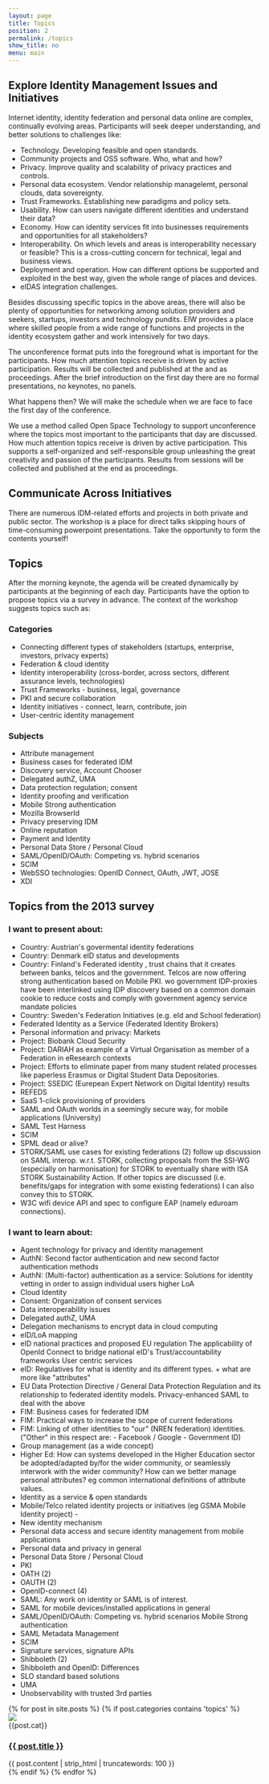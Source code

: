 ```yaml
---
layout: page
title: Topics
position: 2
permalink: /topics
show_title: no
menu: main
---
```


## Explore Identity Management Issues and Initiatives

Internet identity, identity federation and personal data online are complex, continually evolving areas. 
Participants will seek deeper understanding, and better solutions to challenges like:

* Technology. Developing feasible and open standards.
* Community projects and OSS software. Who, what and how?
* Privacy. Improve quality and scalability of privacy practices and controls.
* Personal data ecosystem. Vendor relationship managelemt, personal clouds, data sovereignty.
* Trust Frameworks. Establishing new paradigms and policy sets.
* Usability. How can users navigate different identities and understand their data?
* Economy. How can identity services fit into businesses requirements and opportunities for all stakeholders?
* Interoperability. On which levels and areas is interoperability necessary or feasible? This is a cross-cutting concern for technical, legal and business views.
* Deployment and operation. How can different options be supported and exploited in the best way, given the whole range of places and devices.
* eIDAS integration challenges.


Besides discussing specific topics in the above areas, there will also be plenty of opportunities for networking among solution providers and seekers, startups, investors and technology pundits. EIW provides a place where skilled people from a wide range of functions and projects in the identity ecosystem gather and work intensively for two days.

The unconference format puts into the foreground what is important for the participants. How much attention topics receive is driven by active participation. Results will be collected and published at the and as proceedings. After the brief introduction on the first day there are no formal presentations, no keynotes, no panels.

What happens then? We will make the schedule when we are face to face the first day of the conference.

We use a method called Open Space Technology to support unconference where the topics most important to the participants that day are discussed. How much attention topics receive is driven by active participation. This supports a self-organized and self-responsible group unleashing the great creativity and passion of the participants. Results from sessions will be collected and published at the end as proceedings.

## Communicate Across Initiatives

There are numerous IDM-related efforts and projects in both private and public sector. The workshop is a place for direct talks skipping hours of time-consuming powerpoint presentations. Take the opportunity to form the contents yourself!

## Topics

After the morning keynote, the agenda will be created dynamically by participants at the beginning of each day. Participants have 
the option to propose topics via a survey in advance. The context of the workshop suggests topics such as:

### Categories

* Connecting different types of stakeholders (startups, enterprise, investors, privacy experts)
* Federation & cloud identity
* Identity interoperability (cross-border, across sectors, different assurance levels, technologies)
* Trust Frameworks - business, legal, governance
* PKI and secure collaboration
* Identity initiatives - connect, learn, contribute, join
* User-centric identity management

### Subjects

* Attribute management
* Business cases for federated IDM
* Discovery service, Account Chooser
* Delegated authZ, UMA
* Data protection regulation; consent
* Identity proofing and verification
* Mobile Strong authentication
* Mozilla BrowserId
* Privacy preserving IDM
* Online reputation
* Payment and Identity
* Personal Data Store / Personal Cloud
* SAML/OpenID/OAuth: Competing vs. hybrid scenarios
* SCIM
* WebSSO technologies: OpenID Connect, OAuth, JWT, JOSE
* XDI

 
## Topics from the 2013 survey

### I want to present about:

- Country: Austrian's govermental identity federations
- Country: Denmark eID status and developments
- Country: Finland's Federated identity , trust chains that it creates between banks, telcos and the government. Telcos are now offering strong authentication based on Mobile PKI. wo government IDP-proxies have been interlinked using IDP discovery based on a common domain cookie to reduce costs and comply with government agency service mandate policies
- Country: Sweden's Federation Initiatives (e.g. eId and School federation)
- Federated Identity as a Service (Federated Identity Brokers)
- Personal information and privacy: Markets
- Project: Biobank Cloud Security
- Project: DARIAH as example of a Virtual Organisation as member of a Federation in eResearch contexts
- Project: Efforts to eliminate paper from many student related processes like paperless Erasmus or Digital Student Data Depositories.
- Project: SSEDIC (Eurepean Expert Network on Digital Identity) results
- REFEDS
- SaaS 1-click provisioning of providers
- SAML and OAuth worlds in a seemingly secure way, for mobile applications (University)
- SAML Test Harness
- SCIM
- SPML dead or alive?
- STORK/SAML use cases for existing federations (2) follow up discussion on SAML interop. w.r.t. STORK, collecting proposals from the SSI-WG (especially on harmonisation) for STORK to eventually share with ISA STORK Sustainability Action. If other topics are discussed (i.e. benefits/gaps for integration with some existing federations) I can also convey this to STORK.
- W3C wifi device API and spec to configure EAP (namely eduroam connections).

### I want to learn about:

- Agent technology for privacy and identity management
- AuthN: Second factor authentication and new second factor authentication methods
- AuthN: (Multi-factor) authentication as a service: Solutions for identity vetting in order to assign individual users higher LoA
- Cloud Identity
- Consent: Organization of consent services
- Data interoperability issues
- Delegated authZ, UMA
- Delegation mechanisms to encrypt data in cloud computing
- eID/LoA mapping
- eID national practices and proposed EU regulation The applicability of OpenId Connect to bridge national eID's Trust/accountability frameworks User centric services
- eID: Regulatives for what is identity and its different types. + what are more like "attributes"
- EU Data Protection Directive / General Data Protection Regulation and its relationship to federated identity models. Privacy-enhanced SAML to deal with the above
- FIM: Business cases for federated IDM
- FIM: Practical ways to increase the scope of current federations
- FIM: Linking of other identities to "our" (NREN federation) identities. ("Other" in this respect are: - Facebook / Google - Government ID)
- Group management (as a wide concept)
- Higher Ed: How can systems developed in the Higher Education sector be adopted/adapted by/for the wider community, or seamlessly interwork with the wider community? How can we better manage personal attributes? eg common international definitions of attribute values.
- Identity as a service & open standards
- Mobile/Telco related identity projects or initiatives (eg GSMA Mobile Identity project) -
- New identity mechanism
- Personal data access and secure identity management from mobile applications
- Personal data and privacy in general
- Personal Data Store / Personal Cloud
- PKI
- OATH (2)
- OAUTH (2)
- OpenID-connect (4)
- SAML: Any work on identity or SAML is of interest.
- SAML for mobile devices/installed applications in general
- SAML/OpenID/OAuth: Competing vs. hybrid scenarios Mobile Strong authentication
- SAML Metadata Management
- SCIM
- Signature services, signature APIs
- Shibboleth (2)
- Shibboleth and OpenID: Differences
- SLO standard based solutions
- UMA
- Unobservability with trusted 3rd parties

 <div class="row topics-list">
    <div class="column">
        <div class="col-md-4">
 {% for post in site.posts %}
  {% if post.categories contains 'topics' %}
	<div class="post">
        <div class="featured-image">
            <img src="{{post.img}}">
            <div class="featured-category">{{post.cat}}</div>
        </div>
		<h3 class="title"><a href="{{ post.url }}">{{ post.title }}</a></h3>
		<div class="entry">
			{{ post.content | strip_html | truncatewords: 100 }}
		</div>
	</div>
  {% endif %}
{% endfor %}
        </div>
    </div>
</div>